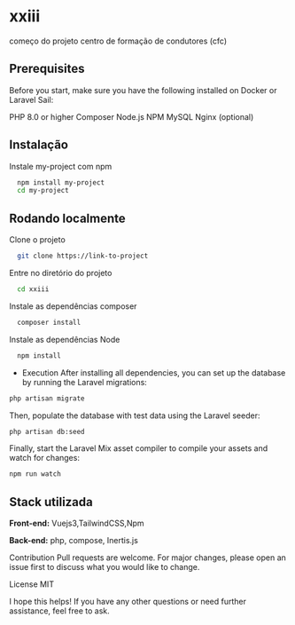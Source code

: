 
# xxiii 
começo do projeto
centro de formação de condutores (cfc)

## Prerequisites
Before you start, make sure you have the following installed on Docker or Laravel Sail:

PHP 8.0 or higher
Composer
Node.js
NPM
MySQL
Nginx (optional)

## Instalação

Instale my-project com npm

```bash
  npm install my-project
  cd my-project
```
    
## Rodando localmente

Clone o projeto

```bash
  git clone https://link-to-project
```

Entre no diretório do projeto

```bash
  cd xxiii
```

Instale as dependências composer 

```bash
  composer install
```
Instale as dependências Node
```bash
  npm install
```
- Execution
  After installing all dependencies, you can set up the database by running the Laravel migrations:

```bash 
php artisan migrate
```

  Then, populate the database with test data using the Laravel seeder:

```bash
php artisan db:seed
```

  Finally, start the Laravel Mix asset compiler to compile your assets and watch for changes:

```bash
npm run watch
```



## Stack utilizada

**Front-end:** Vuejs3,TailwindCSS,Npm

**Back-end:** php, compose, Inertis.js 


Contribution
Pull requests are welcome. For major changes, please open an issue first to discuss what you would like to change.

License
MIT

I hope this helps! If you have any other questions or need further assistance, feel free to ask.
